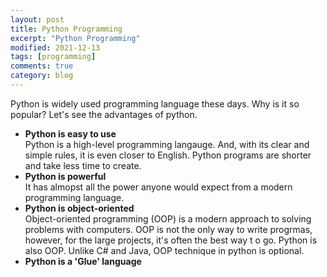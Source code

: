 ```yaml
---
layout: post
title: Python Programming
excerpt: "Python Programming"
modified: 2021-12-13
tags: [programming]
comments: true
category: blog
---
```

Python is widely used programming language these days. Why is it so popular? Let's see the advantages of python.
* __Python is easy to use__ <br/>
Python is a high-level programming langauge. And, with its clear and simple rules, it is even closer to English.
Python programs are shorter and take less time to create.<br/>
* __Python is powerful__ <br/>
It has almopst all the power anyone would expect from a modern programming language.<br/>
* __Python is object-oriented__ <br/>
Object-oriented programming (OOP) is a modern approach to solving problems with computers. OOP is not the only way to write progrmas,
however, for the large projects, it's often the best way t o go. Python is also OOP. Unlike C# and Java, OOP technique in python is optional.<br/>
* __Python is a 'Glue' language__ <br/>


